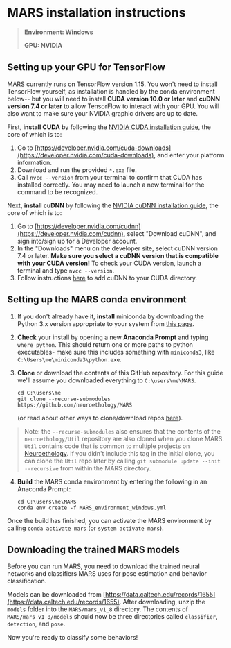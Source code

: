 # MARS installation instructions

>**Environment: Windows**
>
>**GPU: NVIDIA**


## Setting up your GPU for TensorFlow
MARS currently runs on TensorFlow version 1.15. You won't need to install TensorFlow yourself, as installation is handled by the conda environment below-- but you will need to install **CUDA version 10.0 or later** and **cuDNN version 7.4 or later** to allow TensorFlow to interact with your GPU. You will also want to make sure your NVIDIA graphic drivers are up to date.

First, **install CUDA** by following the [NVIDIA CUDA installation guide](https://docs.nvidia.com/cuda/cuda-installation-guide-microsoft-windows/), the core of which is to:
1) Go to [https://developer.nvidia.com/cuda-downloads](https://developer.nvidia.com/cuda-downloads), and enter your platform information.
2) Download and run the provided `*.exe` file.
3) Call `nvcc --version` from your terminal to confirm that CUDA has installed correctly. You may need to launch a new terminal for the command to be recognized.


 Next, **install cuDNN** by following the [NVIDIA cuDNN installation guide](https://docs.nvidia.com/deeplearning/cudnn/install-guide/index.html), the core of which is to:
 1) Go to [https://developer.nvidia.com/cudnn](https://developer.nvidia.com/cudnn), select "Download cuDNN", and sign into/sign up for a Developer account.
2) In the "Downloads" menu on the developer site, select cuDNN version 7.4 or later. **Make sure you select a cuDNN version that is compatible with your CUDA version!** To check your CUDA version, launch a terminal and type `nvcc --version`.
3) Follow instructions [here](https://docs.nvidia.com/deeplearning/cudnn/install-guide/index.html#installwindows) to add cuDNN to your CUDA directory.


## Setting up the MARS conda environment
1) If you don't already have it, **install** miniconda by downloading the Python 3.x version appropriate to your system from [this page](https://docs.conda.io/en/latest/miniconda.html).
2) **Check** your install by opening a new **Anaconda Prompt** and typing `where python`. This should return one or more paths to python executables- make sure this includes something with `miniconda3`, like `C:\Users\me\miniconda3\python.exe`.  

3) **Clone** or download the contents of this GitHub repository. For this guide we'll assume you downloaded everything to `C:\users\me\MARS`.
    ```
    cd C:\users\me
    git clone --recurse-submodules https://github.com/neuroethology/MARS
    ```
    (or read about other ways to clone/download repos [here](https://docs.github.com/en/free-pro-team@latest/github/creating-cloning-and-archiving-repositories/cloning-a-repository)).
>Note: the `--recurse-submodules` also ensures that the contents of the `neuroethology/Util` repository are also cloned when you clone MARS. `Util` contains code that is common to multiple projects on [Neuroethology](https://github.com/neuroethology). If you didn't include this tag in the initial clone, you can clone the `Util` repo later by calling `git submodule update --init --recursive` from within the MARS directory.

4) **Build** the MARS conda environment by entering the following in an Anaconda Prompt:
    ```
    cd C:\users\me\MARS
    conda env create -f MARS_environment_windows.yml
    ```
  Once the build has finished, you can activate the MARS environment by calling `conda activate mars` (or `system activate mars`).


## Downloading the trained MARS models
Before you can run MARS, you need to download the trained neural networks and classifiers MARS uses for pose estimation and behavior classification.

Models can be downloaded from [https://data.caltech.edu/records/1655](https://data.caltech.edu/records/1655). After downloading, unzip the `models` folder into the `MARS/mars_v1_8` directory. The contents of `MARS/mars_v1_8/models` should now be three directories called `classifier`, `detection`, and `pose`.

Now you're ready to classify some behaviors!
